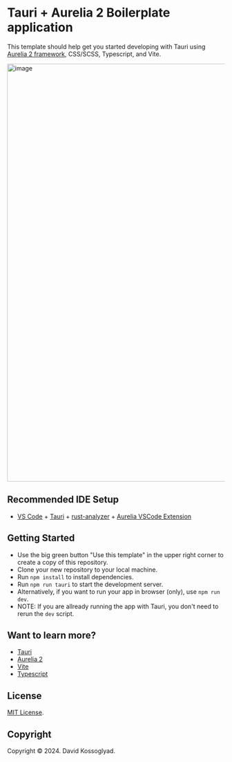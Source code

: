 # Tauri + Aurelia 2 Boilerplate application

This template should help get you started developing with Tauri using [Aurelia 2 framework](https://docs.aurelia.io), CSS/SCSS, Typescript, and Vite.

<img width="966" alt="image" src="https://github.com/glyad/au2-tauri-boilerplate/assets/4238205/afdcd0e6-6ac7-452d-9244-e8633f37e230">

## Recommended IDE Setup

- [VS Code](https://code.visualstudio.com/) + [Tauri](https://marketplace.visualstudio.com/items?itemName=tauri-apps.tauri-vscode) + [rust-analyzer](https://marketplace.visualstudio.com/items?itemName=rust-lang.rust-analyzer) + [Aurelia VSCode Extension](https://marketplace.visualstudio.com/items?itemName=AureliaEffect.aurelia)

## Getting Started

- Use the big green button "Use this template" in the upper right corner to create a copy of this repository.
- Clone your new repository to your local machine.
- Run `npm install` to install dependencies.
- Run `npm run tauri` to start the development server.
- Alternatively, if you want to run your app in browser (only), use `npm run dev`.
- NOTE: If you are allready running the app with Tauri, you don't need to rerun the `dev` script.

## Want to learn more?

- [Tauri](https://tauri.app)
- [Aurelia 2](https://docs.aurelia.io)
- [Vite](https://vitejs.dev)
- [Typescript](https://www.typescriptlang.org/)

## License

[MIT License](https://github.com/glyad/au2-tauri-boilerplate/blob/main/LICENSE).

## Copyright

Copyright © 2024. David Kossoglyad.
